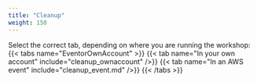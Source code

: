 ```yaml
---
title: "Cleanup"
weight: 150
---
```



Select the correct tab, depending on where you are running the workshop:
{{< tabs name="EventorOwnAccount" >}}
    {{< tab name="In your own account" include="cleanup_ownaccount" />}}
    {{< tab name="In an AWS event" include="cleanup_event.md" />}}
{{< /tabs >}}

